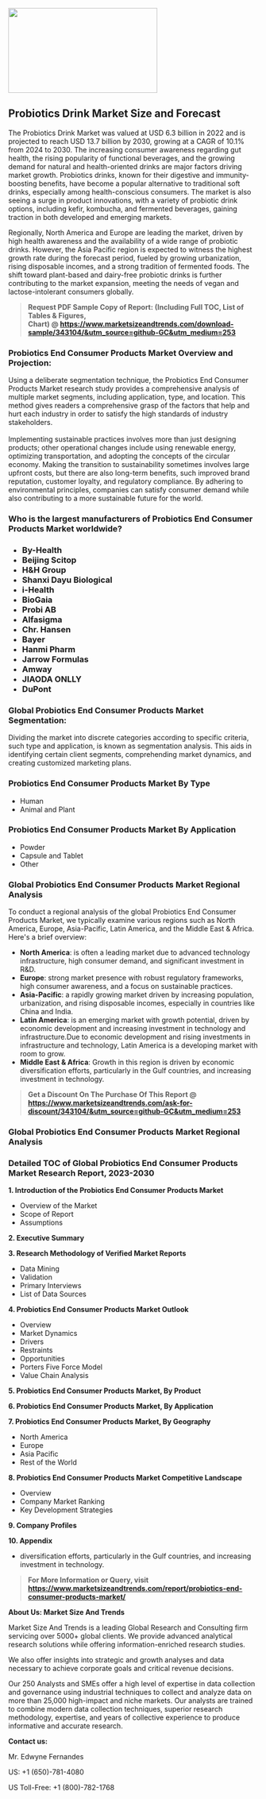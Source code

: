 <p><img class="alignnone size-medium wp-image-20088" src="https://ffe5etoiles.com/wp-content/uploads/2024/12/MST1-300x171.png" alt="" width="300" height="171" /></p><h2>Probiotics Drink Market Size and Forecast</h2><p>The Probiotics Drink Market was valued at USD 6.3 billion in 2022 and is projected to reach USD 13.7 billion by 2030, growing at a CAGR of 10.1% from 2024 to 2030. The increasing consumer awareness regarding gut health, the rising popularity of functional beverages, and the growing demand for natural and health-oriented drinks are major factors driving market growth. Probiotics drinks, known for their digestive and immunity-boosting benefits, have become a popular alternative to traditional soft drinks, especially among health-conscious consumers. The market is also seeing a surge in product innovations, with a variety of probiotic drink options, including kefir, kombucha, and fermented beverages, gaining traction in both developed and emerging markets. </p><p>Regionally, North America and Europe are leading the market, driven by high health awareness and the availability of a wide range of probiotic drinks. However, the Asia Pacific region is expected to witness the highest growth rate during the forecast period, fueled by growing urbanization, rising disposable incomes, and a strong tradition of fermented foods. The shift toward plant-based and dairy-free probiotic drinks is further contributing to the market expansion, meeting the needs of vegan and lactose-intolerant consumers globally.</p></p><blockquote id="" class=""><strong>Request PDF Sample Copy of Report: (Including Full TOC, List of Tables &amp; Figures, Chart)&nbsp;@&nbsp;<strong><a href="https://www.marketsizeandtrends.com/download-sample/343104/&utm_source=github-GC&utm_medium=253" target="_blank">https://www.marketsizeandtrends.com/download-sample/343104/&utm_source=github-GC&utm_medium=253</a></strong></strong></blockquote><h3 id="" class="">Probiotics End Consumer Products Market&nbsp;Overview and Projection:</h3><p id="" class="">Using a deliberate segmentation technique, the Probiotics End Consumer Products Market research study provides a comprehensive analysis of multiple market segments, including application, type, and location. This method gives readers a comprehensive grasp of the factors that help and hurt each industry in order to satisfy the high standards of industry stakeholders. <br /> <br />Implementing sustainable practices involves more than just designing products; other operational changes include using renewable energy, optimizing transportation, and adopting the concepts of the circular economy. Making the transition to sustainability sometimes involves large upfront costs, but there are also long-term benefits, such improved brand reputation, customer loyalty, and regulatory compliance. By adhering to environmental principles, companies can satisfy consumer demand while also contributing to a more sustainable future for the world.</p><h3 id="" class="">Who is the largest manufacturers of&nbsp;Probiotics End Consumer Products Market worldwide?</h3><h3 class=""><p><ul><li>By-Health </li><li> Beijing Scitop </li><li> H&H Group </li><li> Shanxi Dayu Biological </li><li> i-Health </li><li> BioGaia </li><li> Probi AB </li><li> Alfasigma </li><li> Chr. Hansen </li><li> Bayer </li><li> Hanmi Pharm </li><li> Jarrow Formulas </li><li> Amway </li><li> JIAODA ONLLY </li><li> DuPont</li></ul></p></h3><h3 id="" class="">Global&nbsp;Probiotics End Consumer Products Market Segmentation:</h3><p id="" class="">Dividing the market into discrete categories according to specific criteria, such type and application, is known as segmentation analysis. This aids in identifying certain client segments, comprehending market dynamics, and creating customized marketing plans.</p><h3 id="" class="">Probiotics End Consumer Products Market&nbsp;By Type</h3><p><p><ul><li>Human</li><li> Animal and Plant</p></li></ul></p></p><h3 id="" class="">Probiotics End Consumer Products Market&nbsp;By Application</h3><p class=""><p><ul><li>Powder</li><li> Capsule and Tablet</li><li> Other</li></ul></p></p><h3 id="" class="">Global Probiotics End Consumer Products Market Regional Analysis</h3><p id="" class="">To conduct a regional analysis of the global Probiotics End Consumer Products Market, we typically examine various regions such as North America, Europe, Asia-Pacific, Latin America, and the Middle East &amp; Africa. Here's a brief overview:</p><ul><li><strong>North America</strong>: is often a leading market due to advanced technology infrastructure, high consumer demand, and significant investment in R&amp;D.</li><li><strong>Europe</strong>: strong market presence with robust regulatory frameworks, high consumer awareness, and a focus on sustainable practices.</li><li><strong>Asia-Pacific</strong>: a rapidly growing market driven by increasing population, urbanization, and rising disposable incomes, especially in countries like China and India.</li><li><strong>Latin America</strong>: is an emerging market with growth potential, driven by economic development and increasing investment in technology and infrastructure.Due to economic development and rising investments in infrastructure and technology, Latin America is a developing market with room to grow.</li><li><strong>Middle East &amp; Africa</strong>: Growth in this region is driven by economic diversification efforts, particularly in the Gulf countries, and increasing investment in technology.</li></ul><blockquote id="" class=""><strong>Get a Discount On The Purchase Of This Report @ <strong><a href="https://www.marketsizeandtrends.com/ask-for-discount/343104/&utm_source=github-GC&utm_medium=253" target="_blank">https://www.marketsizeandtrends.com/ask-for-discount/343104/&utm_source=github-GC&utm_medium=253</a></strong></strong></blockquote><h3 id="" class="">Global Probiotics End Consumer Products Market Regional Analysis</h3><h3 id="" class="">Detailed TOC of Global Probiotics End Consumer Products Market Research Report, 2023-2030</h3><p id="" class=""><strong>1. Introduction of the Probiotics End Consumer Products Market</strong></p><ul><li>Overview of the Market</li><li>Scope of Report</li><li>Assumptions</li></ul><p id="" class=""><strong>2. Executive Summary</strong></p><p id="" class=""><strong>3. Research Methodology of Verified Market Reports</strong></p><ul><li>Data Mining</li><li>Validation</li><li>Primary Interviews</li><li>List of Data Sources</li></ul><p id="" class=""><strong>4. Probiotics End Consumer Products Market Outlook</strong></p><ul><li>Overview</li><li>Market Dynamics</li><li>Drivers</li><li>Restraints</li><li>Opportunities</li><li>Porters Five Force Model</li><li>Value Chain Analysis</li></ul><p id="" class=""><strong>5. Probiotics End Consumer Products Market, By Product</strong></p><p id="" class=""><strong>6. Probiotics End Consumer Products Market, By Application</strong></p><p id="" class=""><strong>7. Probiotics End Consumer Products Market, By Geography</strong></p><ul><li>North America</li><li>Europe</li><li>Asia Pacific</li><li>Rest of the World</li></ul><p id="" class=""><strong>8. Probiotics End Consumer Products Market Competitive Landscape</strong></p><ul><li>Overview</li><li>Company Market Ranking</li><li>Key Development Strategies</li></ul><p id="" class=""><strong>9. Company Profiles</strong></p><p id="" class=""><strong>10. Appendix</strong></p><ul><li>diversification efforts, particularly in the Gulf countries, and increasing investment in technology.</li></ul><blockquote id="" class=""><strong>For More Information or Query, visit <strong><strong><a href="https://www.marketsizeandtrends.com/report/probiotics-end-consumer-products-market/" target="_blank">https://www.marketsizeandtrends.com/report/probiotics-end-consumer-products-market/</a></strong></strong></strong></blockquote><p id="" class=""><strong>About Us: Market Size And Trends</strong></p><p id="" class="">Market Size And Trends is a leading Global Research and Consulting firm servicing over 5000+ global clients. We provide advanced analytical research solutions while offering information-enriched research studies.</p><p id="" class="">We also offer insights into strategic and growth analyses and data necessary to achieve corporate goals and critical revenue decisions.</p><p id="" class="">Our 250 Analysts and SMEs offer a high level of expertise in data collection and governance using industrial techniques to collect and analyze data on more than 25,000 high-impact and niche markets. Our analysts are trained to combine modern data collection techniques, superior research methodology, expertise, and years of collective experience to produce informative and accurate research.</p><p id="" class=""><strong>Contact us:</strong></p><p id="" class="">Mr. Edwyne Fernandes</p><p id="" class="">US: +1 (650)-781-4080</p><p id="" class="">US Toll-Free: +1 (800)-782-1768</p>
